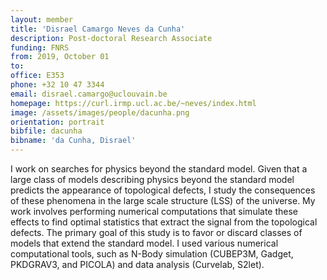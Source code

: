 ```yaml
---
layout: member
title: 'Disrael Camargo Neves da Cunha'
description: Post-doctoral Research Associate
funding: FNRS
from: 2019, October 01
to:
office: E353
phone: +32 10 47 3344
email: disrael.camargo@uclouvain.be
homepage: https://curl.irmp.ucl.ac.be/~neves/index.html
image: /assets/images/people/dacunha.png
orientation: portrait
bibfile: dacunha
bibname: 'da Cunha, Disrael'
---
```


I work on searches for physics beyond the standard model. Given that a
large class of models describing physics beyond the standard model
predicts the appearance of topological defects, I study the
consequences of these phenomena in the large scale structure (LSS) of
the universe. My work involves performing numerical computations that
simulate these effects to find optimal statistics that extract the
signal from the topological defects. The primary goal of this study is
to favor or discard classes of models that extend the standard
model. I used various numerical computational tools, such as N-Body
simulation (CUBEP3M, Gadget, PKDGRAV3, and PICOLA) and data analysis
(Curvelab, S2let).